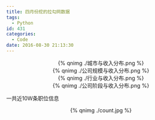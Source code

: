 ```yaml
---
title: 四月份挖的拉勾网数据
tags:
  - Python
id: 431
categories:
  - Code
date: 2016-08-30 21:13:30
---
```

<div align=center>
{% qnimg ./城市与收入分布.png %}
</div>

<div align=center>
{% qnimg ./公司规模与收入分布.png %}
</div>

<div align=center>
{% qnimg ./行业与收入分布.png %}
</div>

<div align=center>
{% qnimg ./公司阶段与收入分布.png %}
</div>

一共近10W条职位信息
<div align=center>
{% qnimg ./count.jpg %}
</div>
